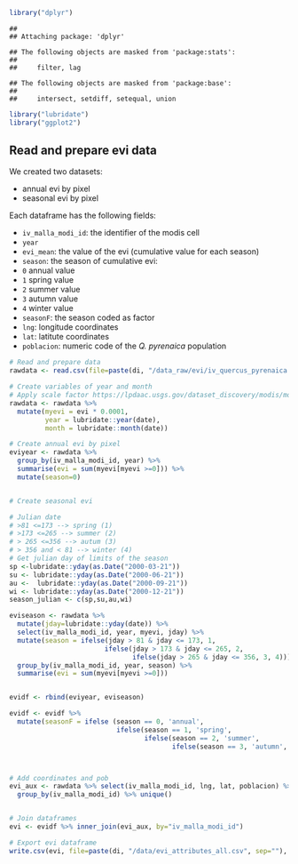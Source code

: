 ``` r
library("dplyr")
```

    ## 
    ## Attaching package: 'dplyr'

    ## The following objects are masked from 'package:stats':
    ## 
    ##     filter, lag

    ## The following objects are masked from 'package:base':
    ## 
    ##     intersect, setdiff, setequal, union

``` r
library("lubridate")
library("ggplot2")
```

Read and prepare evi data
-------------------------

We created two datasets:

-   annual evi by pixel
-   seasonal evi by pixel

Each dataframe has the following fields:

-   `iv_malla_modi_id`: the identifier of the modis cell
-   `year`
-   `evi_mean`: the value of the evi (cumulative value for each season)
-   `season`: the season of cumulative evi:
-   `0` annual value
-   `1` spring value
-   `2` summer value
-   `3` autumn value
-   `4` winter value
-   `seasonF`: the season coded as factor
-   `lng`: longitude coordinates
-   `lat`: latitute coordinates
-   `poblacion`: numeric code of the *Q. pyrenaica* population

``` r
# Read and prepare data
rawdata <- read.csv(file=paste(di, "/data_raw/evi/iv_quercus_pyrenaica.csv", sep= ""), header = TRUE, sep = ',')

# Create variables of year and month 
# Apply scale factor https://lpdaac.usgs.gov/dataset_discovery/modis/modis_products_table/mod13q1 
rawdata <- rawdata %>% 
  mutate(myevi = evi * 0.0001,
         year = lubridate::year(date),
         month = lubridate::month(date))

# Create annual evi by pixel 
eviyear <- rawdata %>% 
  group_by(iv_malla_modi_id, year) %>%
  summarise(evi = sum(myevi[myevi >=0])) %>%
  mutate(season=0)


# Create seasonal evi 

# Julian date 
# >81 <=173 --> spring (1)
# >173 <=265 --> summer (2)
# > 265 <=356 --> autum (3)
# > 356 and < 81 --> winter (4)
# Get julian day of limits of the season
sp <-lubridate::yday(as.Date("2000-03-21"))
su <- lubridate::yday(as.Date("2000-06-21"))
au <-  lubridate::yday(as.Date("2000-09-21"))
wi <- lubridate::yday(as.Date("2000-12-21"))
season_julian <- c(sp,su,au,wi)

eviseason <- rawdata %>%
  mutate(jday=lubridate::yday(date)) %>%
  select(iv_malla_modi_id, year, myevi, jday) %>% 
  mutate(season = ifelse(jday > 81 & jday <= 173, 1,
                        ifelse(jday > 173 & jday <= 265, 2, 
                               ifelse(jday > 265 & jday <= 356, 3, 4)))) %>%
  group_by(iv_malla_modi_id, year, season) %>%
  summarise(evi = sum(myevi[myevi >=0]))


evidf <- rbind(eviyear, eviseason)

evidf <- evidf %>% 
  mutate(seasonF = ifelse (season == 0, 'annual',
                           ifelse(season == 1, 'spring',
                                  ifelse(season == 2, 'summer',
                                         ifelse(season == 3, 'autumn', 'winter')))))



# Add coordinates and pob 
evi_aux <- rawdata %>% select(iv_malla_modi_id, lng, lat, poblacion) %>%
  group_by(iv_malla_modi_id) %>% unique()


# Join dataframes 
evi <- evidf %>% inner_join(evi_aux, by="iv_malla_modi_id") 

# Export evi dataframe
write.csv(evi, file=paste(di, "/data/evi_attributes_all.csv", sep=""), row.names = FALSE)
```
